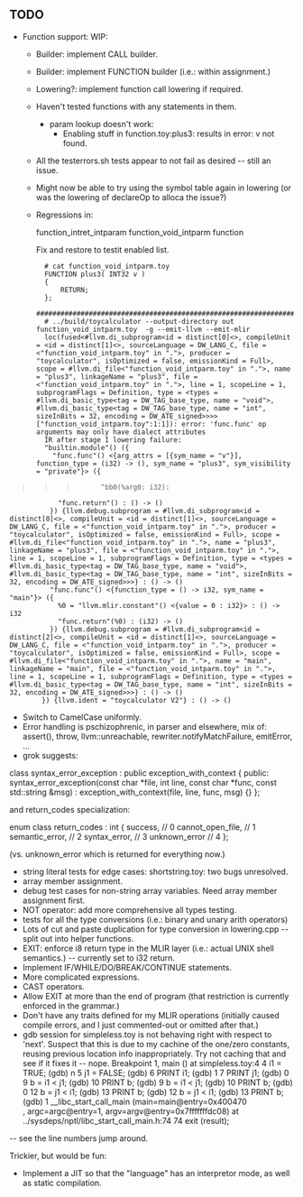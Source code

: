 ## TODO

* Function support: WIP:
    - Builder: implement CALL builder.
    - Builder: implement FUNCTION builder (i.e.: within assignment.)
    - Lowering?: implement function call lowering if required.
    - Haven't tested functions with any statements in them.
        - param lookup doesn't work:
            - Enabling stuff in function.toy:plus3: results in error: v not found.
    - All the testerrors.sh tests appear to not fail as desired -- still an issue.
    - Might now be able to try using the symbol table again in lowering (or was the lowering of declareOp to alloca the issue?)


    - Regressions in:

        function_intret_intparam
        function_void_intparm
        function

       Fix and restore to testit enabled list.


            # cat function_void_intparm.toy
            FUNCTION plus3( INT32 v )
            {
                RETURN;
            };
            ##########################################################################
            # ../build/toycalculator --output-directory out function_void_intparm.toy  -g --emit-llvm --emit-mlir
            loc(fused<#llvm.di_subprogram<id = distinct[0]<>, compileUnit = <id = distinct[1]<>, sourceLanguage = DW_LANG_C, file = <"function_void_intparm.toy" in ".">, producer = "toycalculator", isOptimized = false, emissionKind = Full>, scope = #llvm.di_file<"function_void_intparm.toy" in ".">, name = "plus3", linkageName = "plus3", file = <"function_void_intparm.toy" in ".">, line = 1, scopeLine = 1, subprogramFlags = Definition, type = <types = #llvm.di_basic_type<tag = DW_TAG_base_type, name = "void">, #llvm.di_basic_type<tag = DW_TAG_base_type, name = "int", sizeInBits = 32, encoding = DW_ATE_signed>>>>["function_void_intparm.toy":1:1]): error: 'func.func' op arguments may only have dialect attributes
            IR after stage I lowering failure:
            "builtin.module"() ({
              "func.func"() <{arg_attrs = [{sym_name = "v"}], function_type = (i32) -> (), sym_name = "plus3", sym_visibility = "private"}> ({
>>>           ^bb0(%arg0: i32):
                "func.return"() : () -> ()
              }) {llvm.debug.subprogram = #llvm.di_subprogram<id = distinct[0]<>, compileUnit = <id = distinct[1]<>, sourceLanguage = DW_LANG_C, file = <"function_void_intparm.toy" in ".">, producer = "toycalculator", isOptimized = false, emissionKind = Full>, scope = #llvm.di_file<"function_void_intparm.toy" in ".">, name = "plus3", linkageName = "plus3", file = <"function_void_intparm.toy" in ".">, line = 1, scopeLine = 1, subprogramFlags = Definition, type = <types = #llvm.di_basic_type<tag = DW_TAG_base_type, name = "void">, #llvm.di_basic_type<tag = DW_TAG_base_type, name = "int", sizeInBits = 32, encoding = DW_ATE_signed>>>} : () -> ()
              "func.func"() <{function_type = () -> i32, sym_name = "main"}> ({
                %0 = "llvm.mlir.constant"() <{value = 0 : i32}> : () -> i32
                "func.return"(%0) : (i32) -> ()
              }) {llvm.debug.subprogram = #llvm.di_subprogram<id = distinct[2]<>, compileUnit = <id = distinct[1]<>, sourceLanguage = DW_LANG_C, file = <"function_void_intparm.toy" in ".">, producer = "toycalculator", isOptimized = false, emissionKind = Full>, scope = #llvm.di_file<"function_void_intparm.toy" in ".">, name = "main", linkageName = "main", file = <"function_void_intparm.toy" in ".">, line = 1, scopeLine = 1, subprogramFlags = Definition, type = <types = #llvm.di_basic_type<tag = DW_TAG_base_type, name = "int", sizeInBits = 32, encoding = DW_ATE_signed>>>} : () -> ()
            }) {llvm.ident = "toycalculator V2"} : () -> ()



* Switch to CamelCase uniformly.
* Error handling is pschizophrenic, in parser and elsewhere, mix of: assert(), throw, llvm::unreachable, rewriter.notifyMatchFailure, emitError, ...
* grok suggests:

class syntax_error_exception : public exception_with_context
{
public:
    syntax_error_exception(const char *file, int line, const char *func, const std::string &msg)
        : exception_with_context(file, line, func, msg) {}
};

and return_codes specialization:

enum class return_codes : int
{
    success,          // 0
    cannot_open_file, // 1
    semantic_error,   // 2
    syntax_error,     // 3
    unknown_error     // 4
};

(vs. unknown_error which is returned for everything now.)

* string literal tests for edge cases: shortstring.toy: two bugs unresolved.
* array member assignment.
* debug test cases for non-string array variables.  Need array member assignment first.
* NOT operator: add more comprehensive all types testing.
* tests for all the type conversions (i.e.: binary and unary arith operators)
* Lots of cut and paste duplication for type conversion in lowering.cpp -- split out into helper functions.
* EXIT: enforce i8 return type in the MLIR layer (i.e.: actual UNIX shell semantics.) -- currently set to i32 return.
* Implement IF/WHILE/DO/BREAK/CONTINUE statements.
* More complicated expressions.
* CAST operators.
* Allow EXIT at more than the end of program (that restriction is currently enforced in the grammar.)
* Don't have any traits defined for my MLIR operations (initially caused compile errors, and I just commented-out or omitted after that.)
* gdb session for simpleless.toy is not behaving right with respect to 'next'.  Suspect that this is due to my cachine of the one/zero constants, reusing previous location info inappropriately.  Try not caching that and see if it fixes it -- nope.
Breakpoint 1, main () at simpleless.toy:4
4       i1 = TRUE;
(gdb) n
5       j1 = FALSE;
(gdb)
6       PRINT i1;
(gdb)
1
7       PRINT j1;
(gdb)
0
9       b = i1 < j1;
(gdb)
10      PRINT b;
(gdb)
9       b = i1 < j1;
(gdb)
10      PRINT b;
(gdb)
0
12      b = j1 < i1;
(gdb)
13      PRINT b;
(gdb)
12      b = j1 < i1;
(gdb)
13      PRINT b;
(gdb)
1
__libc_start_call_main (main=main@entry=0x400470 <main>, argc=argc@entry=1, argv=argv@entry=0x7fffffffdc08) at ../sysdeps/nptl/libc_start_call_main.h:74
74        exit (result);

-- see the line numbers jump around.

Trickier, but would be fun:
* Implement a JIT so that the "language" has an interpretor mode, as well as static compilation.


